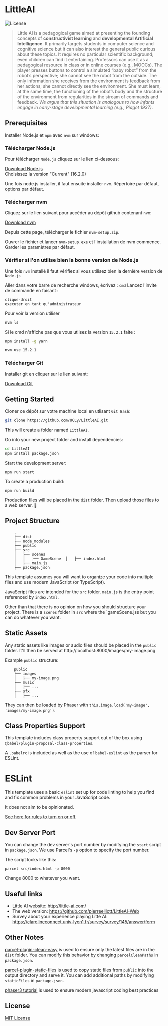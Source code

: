 # LittleAI
![License](https://img.shields.io/badge/license-MIT-green)

> Little AI is a pedagogical game aimed at presenting the founding concepts of **constructivist learning** and **developmental Artificial Intelligence**. It primarily targets students in computer science and cognitive science but it can also interest the general public curious about these topics. It requires no particular scientific background; even children can find it entertaining. Professors can use it as a pedagogical resource in class or in online courses (e.g., MOOCs). The player presses buttons to control a simulated “baby robot” from the robot’s perspective; she cannot see the robot from the outside. The only information she receives from the environment is feedback from her actions; she cannot directly see the environment. She must learn, at the same time, the functioning of the robot’s body and the structure of the environment from regularities in the stream of commands and feedback. *We argue that this situation is analogous to how infants engage in early-stage developmental learning (e.g., Piaget 1937)*.


## Prerequisites

Installer Node.js et `npm` avec `nvm` sur windows:

### Télécharger Node.js

Pour télécharger `Node.js` cliquez sur le lien ci-dessous: 
 
[Download Node.js](https://nodejs.org/en/)  
Choisissez la version "Current" (16.2.0)

Une fois node.js installer, il faut ensuite installer `nvm`. Répertoire par défaut, options par défaut.  

### Télécharger nvm

Cliquez sur le lien suivant pour accéder au dépôt github contenant `nvm`:  

[Download nvm](https://github.com/coreybutler/nvm-windows/releases)

Depuis cette page, télécharger le fichier `nvm-setup.zip`.

Ouvrer le fichier et lancer `nvm-setup.exe` et l'installation de nvm commence. Garder les paramètres par défaut. 

### Vérifier si l'on utilise bien la bonne version de Node.js

Une fois `nvm` installé il faut vérifiez si vous utilisez bien la dernière version de `Node.js`

Aller dans votre barre de recherche windows, écrivez : `cmd`
Lancez l'invite de commande en faisant :
 
 `clique-droit`  
 `executer en tant qu'administrateur`
 
 Pour voir la version utiliser
```bash
nvm ls
```
Si le cmd n'affiche pas que vous utlisez la version `15.2.1`
faite :
```bash
npm install -g yarn

nvm use 15.2.1
```

### Télécharger Git

Installer git en cliquer sur le lien suivant:
  
[Download Git](https://git-scm.com/downloads)

## Getting Started

Cloner ce dépôt sur votre machine local en utlisant `Git Bash`:

```bash
git clone https://github.com/UCLy/LittleAI.git
```

This will create a folder named `LittleAI`.

Go into your new project folder and install dependencies:

```bash
cd LittleAI 
npm install package.json
```

Start the development server:

```
npm run start
```

To create a production build:

```
npm run build
```

Production files will be placed in the `dist` folder. Then upload those files to a web server. 🎉

## Project Structure

```
    .
    ├── dist
    ├── node_modules
    ├── public
    ├── src
    │   ├── scenes
    │   │   ├── GameScene  │   ├── index.html
    │   ├── main.js
    ├── package.json
```

This template assumes you will want to organize your code into multiple files and use modern JavaScript (or TypeScript).

JavaScript files are intended for the `src` folder. `main.js` is the entry point referenced by `index.html`.

Other than that there is no opinion on how you should structure your project. There is a `scenes` folder in `src` where the `gameScene.jss but you can do whatever you want.

## Static Assets

Any static assets like images or audio files should be placed in the `public` folder. It'll then be served at http://localhost:8000/images/my-image.png

Example `public` structure:

```
    public
    ├── images
    │   ├── my-image.png
    ├── music
    │   ├── ...
    ├── sfx
    │   ├── ...
```

They can then be loaded by Phaser with `this.image.load('my-image', 'images/my-image.png')`.

## Class Properties Support

This template includes class property support out of the box using `@babel/plugin-proposal-class-properties`.

A `.babelrc` is included as well as the use of `babel-eslint` as the parser for ESLint.

# ESLint

This template uses a basic `eslint` set up for code linting to help you find and fix common problems in your JavaScript code.

It does not aim to be opinionated.

[See here for rules to turn on or off](https://eslint.org/docs/rules/).


## Dev Server Port

You can change the dev server's port number by modifying the `start` script in `package.json`. We use Parcel's `-p` option to specify the port number.

The script looks like this:

```
parcel src/index.html -p 8000
```

Change 8000 to whatever you want.

## Useful links
  - Little AI website: http://little-ai.com/
  - The web version: https://github.com/pierreelliott/LittleAI-Web
  - Survey about your experience playing Litte AI: https://clarolineconnect.univ-lyon1.fr/survey/survey/145/answer/form

## Other Notes

[parcel-plugin-clean-easy](https://github.com/lifuzhao100/parcel-plugin-clean-easy) is used to ensure only the latest files are in the `dist` folder. You can modify this behavior by changing `parcelCleanPaths` in `package.json`.

[parcel-plugin-static-files](https://github.com/elwin013/parcel-plugin-static-files-copy#readme) is used to copy static files from `public` into the output directory and serve it. You can add additional paths by modifying `staticFiles` in `package.json`.

[phaser3 tutorial](https://blog.ourcade.co/posts/2020/make-first-phaser-3-game-modern-javascript-part1/) is used to ensure modern javascript coding best practices

## License

[MIT License](https://github.com/ourcade/phaser3-parcel-template/blob/master/LICENSE)

